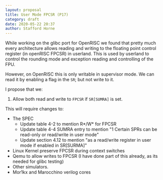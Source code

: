 ```yaml
---
layout: proposal
title: User Mode FPCSR (P17)
category: draft
date: 2020-05-22 20:37
author: Stafford Horne
---
```


While working on the glibc port for OpenRISC we found that pretty much
every architecture allows reading and writing to the floating point control
register (in openRISC FPCSR) in userland.  This is used by userland to control
the rounding mode and exception reading and controlling of the FPU.

However, on OpenRISC this is only writable in supervisor mode.  We can read it
by enabling a flag in the `SR`;  but not write to it.

I propose that we:

  1. Allow both read and write to `FPCSR` if `SR[SUMRA]` is set.

This will require changes to:

 - The SPEC
   - Update table 4-2 to mention R*/W* for FPCSR
   - Update table 4-4 SUMRA entry to mention "1 Certain SPRs can be read-only or read/write in user mode"
   - Update section 4.12 to mention "as a read/write register in user mode if enabled in SR[SURMA]"
 - Linux Kernel preserve FPCSR during context switches
 - Qemu to allow writes to FPCSR (I have done part of this already, as its
   needed for glibc testing)
 - Other simulators.
 - Mor1kx and Marocchino verilog cores

